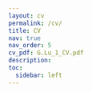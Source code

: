 ```yaml
---
layout: cv
permalink: /cv/
title: CV
nav: true
nav_order: 5
cv_pdf: G.Lu_1_CV.pdf
description:
toc:
  sidebar: left
---
```

